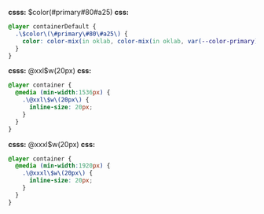 **csss:** $color(#primary#80#a25)
**css:**
```css
@layer containerDefault {
  .\$color\(\#primary\#80\#a25\) {
    color: color-mix(in oklab, color-mix(in oklab, var(--color-primary) 20%, var(--color-primary1) 80%) 25%, transparent 75%);
  }
}
```

**csss:** @xxl$w(20px)
**css:**
```css
@layer container {
  @media (min-width:1536px) {
    .\@xxl\$w\(20px\) {
      inline-size: 20px;
    }
  }
}
```

**csss:** @xxxl$w(20px)
**css:**
```css
@layer container {
  @media (min-width:1920px) {
    .\@xxxl\$w\(20px\) {
      inline-size: 20px;
    }
  }
}
```
